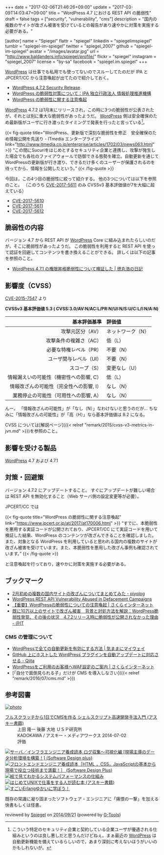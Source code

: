 +++
date = "2017-02-06T21:46:26+09:00"
update = "2017-03-09T14:03:47+09:00"
title = "WordPress 4.7 における REST API の脆弱性"
draft = false
tags = ["security", "vulnerability", "cms"]
description = "国内の複数のサイトが改ざん被害を受けているとの報告があり速やかに対策を実施する必要がある。"

[author]
  name = "Spiegel"
  flattr = "spiegel"
  linkedin = "spiegelimspiegel"
  tumblr = "spiegel-im-spiegel"
  twitter = "spiegel_2007"
  github = "spiegel-im-spiegel"
  avatar = "/images/avatar.jpg"
  url = "http://www.baldanders.info/spiegel/profile/"
  flickr = "spiegel"
  instagram = "spiegel_2007"
  license = "by-sa"
  facebook = "spiegel.im.spiegel"
+++

[WordPress] は仕事でも私用でも使ってないのでスルーしてたのだが IPA と JPCERT/CC から注意喚起が出てたので紹介しておく。

- [WordPress 4.7.2 Security Release](https://wordpress.org/news/2017/01/wordpress-4-7-2-security-release/)
- [WordPress の脆弱性対策について：IPA 独立行政法人 情報処理推進機構](http://www.ipa.go.jp/security/ciadr/vul/20170206-wordpress.html)
- [WordPress の脆弱性に関する注意喚起](https://www.jpcert.or.jp/at/2017/at170006.html)

[WordPress] 4.7.2 は1月末にリリースされ，この時に3つの脆弱性が公表されたが，それとは別に重大な脆弱性があったようだ。
[WordPress] 側は安全確保のため最新版がユーザに行き渡ったタイミングで発表を行ったと言っている[^s1]。

[^s1]: こういう特定のセキュリティ企業と契約している企業ユーザが優遇される仕組みというのは良し悪しだと思うんだけどねぇ。まぁ最近の [WordPress] は自動更新機能を備えているらしいので，あまり深刻に考えないほうがいいのかもしれないが。

{{< fig-quote title="WordPress、更新版で深刻な脆弱性を修正　安全確保のため情報公開を先送り - ITmedia エンタープライズ" link="http://www.itmedia.co.jp/enterprise/articles/1702/03/news063.html" >}}
<q>この間にSucuriをはじめとするセキュリティ企業と連携し、攻撃が発生した場合でも各社のファイアウォールで防御できる態勢を確立。自動更新を通じてWordPressの更新版が行き渡り、できるだけ多くのユーザーが保護されるのを待ってから、情報を公開したという。</q>
{{< /fig-quote >}}

今回は，この4つ目の脆弱性に絞って紹介する。
他の3つについては以下を参照のこと。
（このうち [CVE-2017-5611﻿](https://cve.mitre.org/cgi-bin/cvename.cgi?name=CVE-2017-5611) のみ CVSSv3 基本評価値が7を大幅に超えている）

- [CVE-2017-5610﻿](https://cve.mitre.org/cgi-bin/cvename.cgi?name=CVE-2017-5610)
- [CVE-2017-5611﻿](https://cve.mitre.org/cgi-bin/cvename.cgi?name=CVE-2017-5611)
- [CVE-2017-5612﻿](https://cve.mitre.org/cgi-bin/cvename.cgi?name=CVE-2017-5612)

## 脆弱性の内容

バージョン 4.7 から REST API が [WordPress] Core に組み込まれたらしいのだが，そこに脆弱性があったようだ。
この脆弱性を利用すると REST API を使って認証を回避してコンテンツを書き換えることができる。
詳しくは以下の記事を参照のこと。

- [WordPress 4.7.1 の権限昇格脆弱性について検証した | 徳丸浩の日記](http://blog.tokumaru.org/2017/02/wordpress-4.7.1-Privilege-Escalation.html)

## 影響度（CVSS）

[CVE-2015-7547](https://web.nvd.nist.gov/view/vuln/detail?vulnId=CVE-2017-5487) より

**CVSSv3 基本評価値 5.3 ( CVSS:3.0/AV:N/AC:L/PR:N/UI:N/S:U/C:L/I:N/A:N)**

| 基本評価基準                            | 評価値            |
|----------------------------------------:|:------------------|
| 攻撃元区分（AV）                        | ネットワーク（N） |
| 攻撃条件の複雑さ（AC）                  | 低（L）           |
| 必要な特権レベル（PR）                  | 不要（N）         |
| ユーザ関与レベル（UI）                  | 不要（N）         |
| スコープ（S）                           | 変更なし（U）     |
| 情報漏えいの可能性（機密性への影響, C） | 低（L）           |
| 情報改ざんの可能性（完全性への影響, I） | なし（N）         |
| 業務停止の可能性（可用性への影響, A）   | なし（N）         |

んー。
「情報改ざんの可能性」が「なし（N）」なわけないと思うのだが...
ちなみに「情報改ざんの可能性」が「高（H）」なら基本評価値は 8.2 になる。

CVSS については[解説ページ]({{< relref "remark/2015/cvss-v3-metrics-in-jvn.md" >}})を参照のこと。

## 影響を受ける製品

[WordPress] 4.7 および 4.7.1

## 対策・回避策

バージョン 4.7.2 にアップデートすること。
すぐにアップデートが難しい場合は REST API を無効化すること（Web サーバ側の設定変更等が必要）。

JPCERT/CC では

{{< fig-quote title="WordPress の脆弱性に関する注意喚起" link="https://www.jpcert.or.jp/at/2017/at170006.html" >}}
<q>すでに、本脆弱性を悪用する実証コードが公開されており、JPCERT/CC にて実証コードを用いて検証した結果、WordPress のコンテンツが改ざんできることを確認しました。また、対象となる WordPress を利用していると思われる国内の複数のサイトが改ざん被害を受けています。また、本脆弱性を悪用した改ざん事例も確認されています。</q>
{{< /fig-quote >}}

と注意喚起を行っており，速やかに対策を実施する必要がある。

## ブックマーク

- [2月初めの複数の国内サイトの改ざんについてまとめてみた - piyolog](http://d.hatena.ne.jp/Kango/20170205/1486314605)
- [WordPress REST API Vulnerability Abused in Defacement Campaigns](https://blog.sucuri.net/2017/02/wordpress-rest-api-vulnerability-abused-in-defacement-campaigns.html)
- [【重要】WordPressの脆弱性についての注意喚起 | さくらインターネット](https://www.sakura.ad.jp/news/sakurainfo/newsentry.php?id=1524)
- [既に10万以上のサイトで改ざん被害　背景と対処方法を解説：WordPress脆弱性発覚、その後の状況　4.7.2リリース時に脆弱性が公開されなかった理由 - ＠IT](http://www.atmarkit.co.jp/ait/articles/1702/09/news048.html)

### CMS の管理について

- [WordPressで全ての自動更新を有効にする方法 | 気ままにマイウェイ](http://o-way.net/automatic-updating-of-wordpress/)
- [GitHub 上にホストした WordPress プラグインを自動アップデートに対応させる - Qiita](http://qiita.com/miya0001/items/25f49762283043a4fb4e)
- [WordPressをご利用のお客様へWAF設定のご案内 | さくらインターネット](https://www.sakura.ad.jp/news/sakurainfo/newsentry.php?id=1528)
- [「自分で面倒見られる子」だけが CMS を導入しなさい]({{< relref "remark/2016/07/cms.md" >}})

[WordPress]: https://wordpress.org/ "Blog Tool, Publishing Platform, and CMS — WordPress"

## 参考図書

<div class="hreview" ><a class="item url" href="http://www.amazon.co.jp/exec/obidos/ASIN/B00LBPGFJS/baldandersinf-22/"><img src="http://ecx.images-amazon.com/images/I/51r6kpV26GL._SL160_.jpg" alt="photo" class="photo"  /></a><dl ><dt class="fn"><a class="item url" href="http://www.amazon.co.jp/exec/obidos/ASIN/B00LBPGFJS/baldandersinf-22/">フルスクラッチから1日でCMSを作る シェルスクリプト高速開発手法入門 (アスキー書籍)</a></dt><dd>上田 隆一 後藤 大地 ＵＳＰ研究所 </dd><dd>KADOKAWA / アスキー・メディアワークス 2014-07-02</dd><dd>評価<abbr class="rating" title="4"><img src="http://g-images.amazon.com/images/G/01/detail/stars-4-0.gif" alt="" /></abbr> </dd></dl><p class="similar"><a href="http://www.amazon.co.jp/exec/obidos/ASIN/B00MPDUQQI/baldandersinf-22/" target="_top"><img src="http://images.amazon.com/images/P/B00MPDUQQI.09._SCTHUMBZZZ_.jpg"  alt="サーバ／インフラエンジニア養成読本 ログ収集〜可視化編 [現場主導のデータ分析環境を構築！] (Software Design plus)"  /></a> <a href="http://www.amazon.co.jp/exec/obidos/ASIN/B00ME9TTMA/baldandersinf-22/" target="_top"><img src="http://images.amazon.com/images/P/B00ME9TTMA.09._SCTHUMBZZZ_.jpg"  alt="フロントエンドエンジニア養成読本［HTML ，CSS，JavaScriptの基本から現場で役立つ技術まで満載！］ (Software Design Plus)"  /></a> <a href="http://www.amazon.co.jp/exec/obidos/ASIN/B00LHFOTF4/baldandersinf-22/" target="_top"><img src="http://images.amazon.com/images/P/B00LHFOTF4.09._SCTHUMBZZZ_.jpg"  alt="絵で見てわかるシステムパフォーマンスの仕組み"  /></a> <a href="http://www.amazon.co.jp/exec/obidos/ASIN/B00J4KDYV4/baldandersinf-22/" target="_top"><img src="http://images.amazon.com/images/P/B00J4KDYV4.09._SCTHUMBZZZ_.jpg"  alt="はじめてUNIXで仕事をする人が読む本 (アスキー書籍)"  /></a> <a href="http://www.amazon.co.jp/exec/obidos/ASIN/B00MLUGZIS/baldandersinf-22/" target="_top"><img src="http://images.amazon.com/images/P/B00MLUGZIS.09._SCTHUMBZZZ_.jpg"  alt="すごいErlangゆかいに学ぼう！"  /></a> </p>
<p class="description" >既存の常識に凝り固まったソフトウェア・エンジニアに「痛恨の一撃」を加える快書もしくは怪書。</p>
<p class="gtools" >reviewed by <a href="#maker" class="reviewer">Spiegel</a> on <abbr class="dtreviewed" title="2014-09-21">2014/09/21</abbr> (powered by <a href="http://www.goodpic.com/mt/aws/index.html">G-Tools</a>)</p>
</div>
